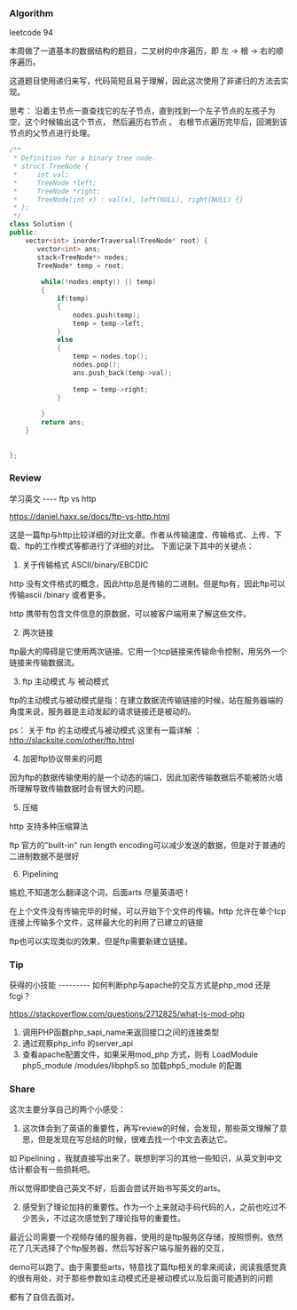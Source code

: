 ### Algorithm

leetcode 94

本周做了一道基本的数据结构的题目，二叉树的中序遍历，即 左 -> 根 -> 右的顺序遍历。

这道题目使用递归来写，代码简短且易于理解，因此这次使用了非递归的方法去实现。



思考： 沿着主节点一直查找它的左子节点，直到找到一个左子节点的左孩子为空，这个时候输出这个节点，
然后遍历右节点 。 右根节点遍历完毕后，回溯到该节点的父节点进行处理。


```C++
/**
 * Definition for a binary tree node.
 * struct TreeNode {
 *     int val;
 *     TreeNode *left;
 *     TreeNode *right;
 *     TreeNode(int x) : val(x), left(NULL), right(NULL) {}
 * };
 */
class Solution {
public:
    vector<int> inorderTraversal(TreeNode* root) {
       vector<int> ans;
       stack<TreeNode*> nodes;
       TreeNode* temp = root;
        
        while(!nodes.empty() || temp)
        {
            if(temp)
            {
                nodes.push(temp);
                temp = temp->left;
            }
            else
            {
                temp = nodes.top();
                nodes.pop();
                ans.push_back(temp->val);
                
                temp = temp->right;
            }
            
        }
        return ans;  
    }
    
    
};

```


### Review

学习英文 ---- ftp vs http

https://daniel.haxx.se/docs/ftp-vs-http.html

这是一篇ftp与http比较详细的对比文章。作者从传输速度、传输格式、上传、下载、ftp的工作模式等都进行了详细的对比。
下面记录下其中的关键点：

1. 关于传输格式 ASCII/binary/EBCDIC

http 没有文件格式的概念，因此http总是传输的二进制。但是ftp有，因此ftp可以传输ascii /binary  或者更多。

http 携带有包含文件信息的原数据，可以被客户端用来了解这些文件。

2. 两次链接

ftp最大的障碍是它使用两次链接。它用一个tcp链接来传输命令控制，用另外一个链接来传输数据流。


3. ftp 主动模式 与 被动模式

ftp的主动模式与被动模式是指：在建立数据流传输链接的时候，站在服务器端的角度来说，服务器是主动发起的请求链接还是被动的。

ps： 关于 ftp 的主动模式与被动模式  这里有一篇详解 ：http://slacksite.com/other/ftp.html

4. 加密ftp协议带来的问题

因为ftp的数据传输使用的是一个动态的端口，因此加密传输数据后不能被防火墙所理解导致传输数据时会有很大的问题。

5. 压缩

http 支持多种压缩算法 

ftp 官方的"built-in" run length encoding可以减少发送的数据，但是对于普通的二进制数据不是很好


6. Pipelining 

尴尬,不知道怎么翻译这个词，后面arts 尽量英语吧！ 

在上个文件没有传输完毕的时候，可以开始下个文件的传输。http 允许在单个tcp连接上传输多个文件，这样最大化的利用了已建立的链接

ftp也可以实现类似的效果，但是ftp需要新建立链接。



### Tip

获得的小技能 --------- 如何判断php与apache的交互方式是php_mod 还是 fcgi？

https://stackoverflow.com/questions/2712825/what-is-mod-php

1. 调用PHP函数php_sapi_name来返回接口之间的连接类型
2. 通过观察php_info 的server_api
3. 查看apache配置文件，如果采用mod_php 方式，则有
   LoadModule php5_module        /modules/libphp5.so
   加载php5_module 的配置

### Share

这次主要分享自己的两个小感受：

1. 这次体会到了英语的重要性，再写review的时候，会发现，那些英文理解了意思，但是发现在写总结的时候，很难去找一个中文去表达它。

如  Pipelining ，我就直接写出来了。联想到学习的其他一些知识，从英文到中文估计都会有一些损耗吧。

所以觉得即使自己英文不好，后面会尝试开始书写英文的arts。

2. 感受到了理论加持的重要性。作为一个上来就动手码代码的人，之前也吃过不少苦头，不过这次感觉到了理论指导的重要性。

最近公司需要一个视频存储的服务器，使用的是ftp服务区存储，按照惯例，依然花了几天选择了个ftp服务器，然后写好客户端与服务器的交互，

demo可以跑了。由于需要些arts，特意找了篇ftp相关的拿来阅读，阅读我感觉真的很有用处，对于那些参数如主动模式还是被动模式以及后面可能遇到的问题

都有了自信去面对。
